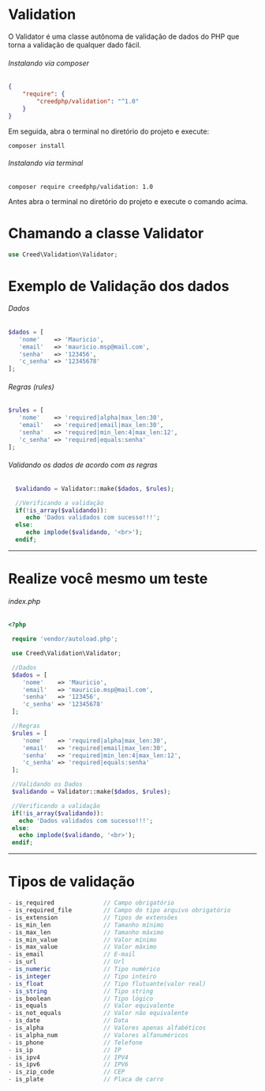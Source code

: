 # Validation

O Validator é uma classe autônoma de validação de dados do PHP que torna a validação de qualquer dado fácil.

###### Instalando via composer

``` json
{
    "require": {
        "creedphp/validation": "^1.0"
    }
}
```

Em seguida, abra o terminal no diretório do projeto e execute:

``` 
composer install
```

###### Instalando via terminal 

```
composer require creedphp/validation: 1.0
```
Antes abra o terminal no diretório do projeto e execute o comando acima. 


# Chamando a classe Validator

``` php
use Creed\Validation\Validator;
```

# Exemplo de Validação dos dados

###### Dados

``` php
$dados = [
   'nome'    => 'Mauricio',
   'email'   => 'mauricio.msp@mail.com',
   'senha'   => '123456',
   'c_senha' => '12345678'
];
```

###### Regras (rules)

``` php
$rules = [
   'nome'    => 'required|alpha|max_len:30',
   'email'   => 'required|email|max_len:30',
   'senha'   => 'required|min_len:4|max_len:12',
   'c_senha' => 'required|equals:senha'
];
 ```
 
 ###### Validando os dados de acordo com as regras
 
 ``` php
   $validando = Validator::make($dados, $rules);

   //Verificando a validação
   if(!is_array($validando)):
      echo 'Dados validados com sucesso!!!';
   else:
      echo implode($validando, '<br>');
   endif; 
 ```
 
 ***
 
 # Realize você mesmo um teste
 
 ###### index.php
 
 ``` php
 <?php
 
  require 'vendor/autoload.php';
 
  use Creed\Validation\Validator;
 
  //Dados
  $dados = [
     'nome'    => 'Mauricio',
     'email'   => 'mauricio.msp@mail.com',
     'senha'   => '123456',
     'c_senha' => '12345678'
  ];

  //Regras
  $rules = [
     'nome'    => 'required|alpha|max_len:30',
     'email'   => 'required|email|max_len:30',
     'senha'   => 'required|min_len:4|max_len:12',
     'c_senha' => 'required|equals:senha'
  ];

  //Validando os Dados
  $validando = Validator::make($dados, $rules);

  //Verificando a validação
  if(!is_array($validando)):
    echo 'Dados validados com sucesso!!!';
  else:
    echo implode($validando, '<br>');
  endif; 
```

***

# Tipos de validação

``` php
- is_required              // Campo obrigatório
- is_required_file         // Campo do tipo arquivo obrigatório
- is_extension             // Tipos de extensões
- is_min_len               // Tamanho mínimo
- is_max_len               // Tamanho máximo
- is_min_value             // Valor mínimo
- is_max_value             // Valor máximo
- is_email                 // E-mail
- is_url                   // Url
- is_numeric               // Tipo numérico
- is_integer               // Tipo inteiro
- is_float                 // Tipo flutuante(valor real)
- is_string                // Tipo string
- is_boolean               // Tipo lógico
- is_equals                // Valor equivalente
- is_not_equals            // Valor não equivalente
- is_date                  // Data
- is_alpha                 // Valores apenas alfabéticos 
- is_alpha_num             // Valores alfanuméricos
- is_phone                 // Telefone
- is_ip                    // IP
- is_ipv4                  // IPV4
- is_ipv6                  // IPV6
- is_zip_code              // CEP
- is_plate                 // Placa de carro
